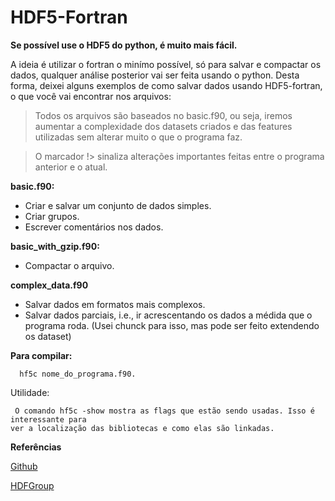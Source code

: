 # HDF5-Fortran

  **Se possível use o HDF5 do python, é muito mais fácil.**

  A ideia é utilizar o fortran o minímo possível, só para salvar e compactar os dados, qualquer
análise posterior vai ser feita usando o python. Desta forma, deixei alguns exemplos de como
salvar dados usando HDF5-fortran, o que você vai encontrar nos arquivos:

> Todos os arquivos são baseados no basic.f90, ou seja, iremos aumentar a complexidade
> dos datasets criados e das features utilizadas sem alterar muito o que o programa faz.

  > O marcador !> sinaliza alterações importantes feitas entre o programa anterior e o atual.

**basic.f90:**

- Criar e salvar um conjunto de dados simples.
- Criar grupos.
- Escrever comentários nos dados.

**basic_with_gzip.f90:**

- Compactar o arquivo.

**complex_data.f90**

- Salvar dados em formatos mais complexos.
- Salvar dados parciais, i.e., ir acrescentando os dados a médida que o programa roda.
(Usei chunck para isso, mas pode ser feito extendendo os dataset)

 **Para compilar:**

```
  hf5c nome_do_programa.f90.
```

 Utilidade:

```
 O comando hf5c -show mostra as flags que estão sendo usadas. Isso é interessante para
ver a localização das bibliotecas e como elas são linkadas. 
```

**Referências**

[Github](https://github.com/mokus0/hdf5/tree/master/fortran/examples)

[HDFGroup](https://support.hdfgroup.org/HDF5/examples/api-fortran.html)
